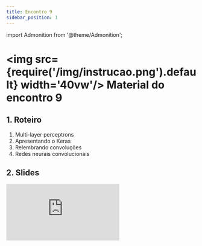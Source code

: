 ```yaml
---
title: Encontro 9
sidebar_position: 1
---
```

import Admonition from '@theme/Admonition';

# <img src={require('/img/instrucao.png').default} width='40vw'/> Material do encontro 9

## 1. Roteiro 

1. Multi-layer perceptrons
2. Apresentando o Keras
3. Relembrando convoluções
4. Redes neurais convolucionais

## 2. Slides 

<div style={{ textAlign: 'center' }}>
    <iframe 
        style={{
            display: 'block',
            margin: 'auto',
            width: '100%',
            height: '50vh',
        }}
        src="https://slides.com/rodrigomangoninicola/m8-ec-encontros/embed#/encontro9"
        frameborder="0" 
        allowFullScreen>
    </iframe>
</div>
